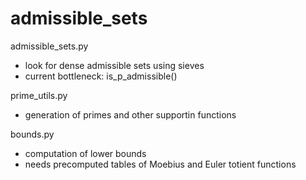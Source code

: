 admissible_sets
===============

admissible_sets.py 
 - look for dense admissible sets using sieves
 - current bottleneck: is_p_admissible()

prime_utils.py
 - generation of primes and other supportin functions

bounds.py
 - computation of lower bounds
 - needs precomputed tables of Moebius and Euler totient functions
